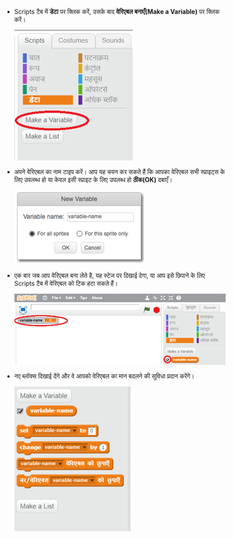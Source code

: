 + Scripts टैब में **डेटा** पर क्लिक करें, उसके बाद **वेरिएबल बनाएँ(Make a Variable)** पर क्लिक करें।
    
    ![डेटा ब्लॉक](images/data-blocks.png)

+ अपने वेरिएबल का नाम टाइप करें। आप यह चयन कर सकते हैं कि आपका वेरिएबल सभी स्प्राइट्स के लिए उपलब्ध हो या केवल इसी स्प्राइट के लिए उपलब्ध हो **ठीक(OK)** दबाएँ।
    
    ![वेरिएबल बनाएँ](images/create-variable.png)

+ एक बार जब आप वेरिएबल बना लेते है, यह स्टेज पर दिखाई देगा, या आप इसे छिपाने के लिए Scripts टैब में वेरिएबल को टिक हटा सकते हैं।
    
    ![वेरिएबल ब्लॉक](images/variable-show.png)

+ नए ब्लॉक्स दिखाई देंगे और वे आपको वेरिएबल का मान बदलने की सुविधा प्रदान करेंगे।
    
    ![वेरिएबल ब्लॉक](images/variable-blocks.png)